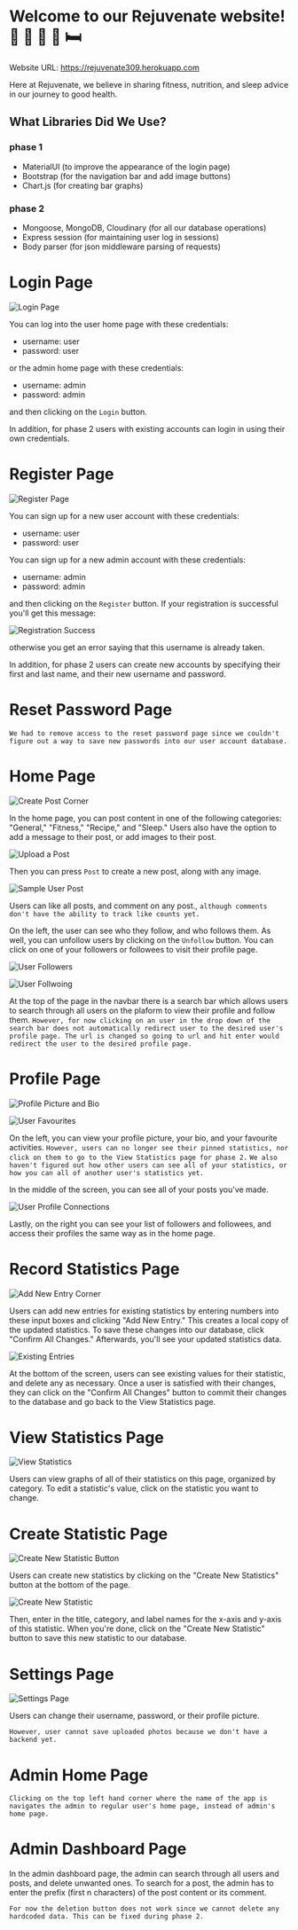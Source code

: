# Welcome to our Rejuvenate website! 💪 🏃 🥗 🍲 🛏️ 

Website URL: https://rejuvenate309.herokuapp.com

Here at Rejuvenate, we believe in sharing fitness, nutrition, and sleep advice in our journey to good health.

## What Libraries Did We Use?

### phase 1
- MaterialUI (to improve the appearance of the login page)
- Bootstrap (for the navigation bar and add image buttons)
- Chart.js (for creating bar graphs)

### phase 2
- Mongoose, MongoDB, Cloudinary (for all our database operations)
- Express session (for maintaining user log in sessions)
- Body parser (for json middleware parsing of requests)

# Login Page

![Login Page](https://github.com/csc309-fall-2020/team01/blob/master/readme_images/LoginPage.png)

You can log into the user home page with these credentials:

- username: user
- password: user

or the admin home page with these credentials:

- username: admin
- password: admin

and then clicking on the ```Login``` button.

In addition, for phase 2 users with existing accounts can login in using their own credentials.

# Register Page

![Register Page](https://github.com/csc309-fall-2020/team01/blob/master/readme_images/RegisterPage.png)

You can sign up for a new user account with these credentials:

- username: user
- password: user

You can sign up for a new admin account with these credentials:

- username: admin
- password: admin

and then clicking on the ```Register``` button. If your registration is successful you'll get this message:

![Registration Success](https://github.com/csc309-fall-2020/team01/blob/master/readme_images/SuccessfullyRegisteredUser.png)

otherwise you get an error saying that this username is already taken.

In addition, for phase 2 users can create new accounts by specifying their first and last name, and their new username and password.

# Reset Password Page

```We had to remove access to the reset password page since we couldn't figure out a way to save new passwords into our user account database.```

# Home Page

![Create Post Corner](https://github.com/csc309-fall-2020/team01/blob/master/readme_images/CreatePostCorner.png)

In the home page, you can post content in one of the following categories: "General," "Fitness," "Recipe," and "Sleep."
Users also have the option to add a message to their post, or add images to their post.

![Upload a Post](https://github.com/csc309-fall-2020/team01/blob/master/readme_images/UploadedImage.png)

Then you can press ```Post``` to create a new post, along with any image.

![Sample User Post](https://github.com/csc309-fall-2020/team01/blob/master/readme_images/SamplePost.png)

Users can like all posts, and comment on any post., ```although comments don't have the ability to track like counts yet.```

On the left, the user can see who they follow, and who follows them. As well, you can unfollow users by clicking on the ```Unfollow``` button.
You can click on one of your followers or followees to visit their profile page.

![User Followers](https://github.com/csc309-fall-2020/team01/blob/master/readme_images/UserConnectionsFollowers.png)

![User Follwoing](https://github.com/csc309-fall-2020/team01/blob/master/readme_images/UserConnectionsFollowing.png)

At the top of the page in the navbar there is a search bar which allows users to search through all users on the plaform to view their profile and follow them.
```However, for now clicking on an user in the drop down of the search bar does not automatically redirect user to the desired user's profile page. The url is changed so going to url and hit enter would redirect the user to the desired profile page.```

# Profile Page

![Profile Picture and Bio](https://github.com/csc309-fall-2020/team01/blob/master/readme_images/ProfilePictureAndBio.png)

![User Favourites](https://github.com/csc309-fall-2020/team01/blob/master/readme_images/UserFavourites.png)

On the left, you can view your profile picture, your bio, and your favourite activities.
```However, users can no longer see their pinned statistics, nor click on them to go to the View Statistics page for phase 2.```
```We also haven't figured out how other users can see all of your statistics, or how you can all of another user's statistics yet.```

In the middle of the screen, you can see all of your posts you've made.

![User Profile Connections](https://github.com/csc309-fall-2020/team01/blob/master/readme_images/UserConnectionsFollowing.png)

Lastly, on the right you can see your list of followers and followees, and access their profiles the same way as in the home page.

# Record Statistics Page

![Add New Entry Corner](https://github.com/csc309-fall-2020/team01/blob/CreateStatisticView/readme_images/AddNewEntryCorner.png)

Users can add new entries for existing statistics by entering numbers into these input boxes and clicking "Add New Entry."
This creates a local copy of the updated statistics. To save these changes into our database, click "Confirm All Changes." Afterwards, you'll see your updated statistics data.

![Existing Entries](https://github.com/csc309-fall-2020/team01/blob/CreateStatisticView/readme_images/ExistingEntriesCorner.png)

At the bottom of the screen, users can see existing values for their statistic, and delete any as necessary.
Once a user is satisfied with their changes, they can click on the "Confirm All Changes" button to commit their changes to the database and go back to the View Statistics page.

# View Statistics Page

![View Statistics](https://github.com/csc309-fall-2020/team01/blob/CreateStatisticView/readme_images/ViewStatistics.png)

Users can view graphs of all of their statistics on this page, organized by category.
To edit a statistic's value, click on the statistic you want to change.

# Create Statistic Page

![Create New Statistic Button](https://github.com/csc309-fall-2020/team01/blob/CreateStatisticView/readme_images/CreateNewStatisticsButton.png)

Users can create new statistics by clicking on the "Create New Statistics" button at the bottom of the page.

![Create New Statistic](https://github.com/csc309-fall-2020/team01/blob/CreateStatisticView/readme_images/CreateStatistic.png)

Then, enter in the title, category, and label names for the x-axis and y-axis of this statistic.
When you're done, click on the "Create New Statistic" button to save this new statistic to our database.

# Settings Page

![Settings Page](https://github.com/csc309-fall-2020/team01/blob/master/readme_images/SettingsPage.png)

Users can change their username, password, or their profile picture.

```However, user cannot save uploaded photos because we don't have a backend yet.```

# Admin Home Page

```Clicking on the top left hand corner where the name of the app is navigates the admin to regular user's home page, instead of admin's home page.```

# Admin Dashboard Page

In the admin dashboard page, the admin can search through all users and posts, and delete unwanted ones. 
To search for a post, the admin has to enter the prefix (first n characters) of the post content or its comment.

```For now the deletion button does not work since we cannot delete any hardcoded data. This can be fixed during phase 2.```
